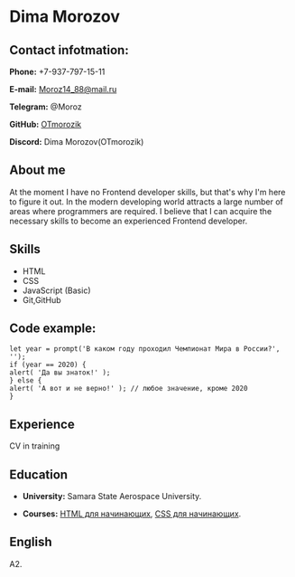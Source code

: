 # **Dima Morozov** 
## **Contact infotmation:** 
**Phone:** +7-937-797-15-11

**E-mail:** Moroz14_88@mail.ru

**Telegram:**  @Moroz

**GitHub:** [OTmorozik](https://github.com/OTmorozik?tab=repositories)

**Discord:**  Dima Morozov(OTmorozik)


## **About me** 
At the moment I have no Frontend developer skills, but that's why I'm here to figure it out.
In the modern developing world attracts a large number of areas where programmers are required.
I believe that I can acquire the necessary skills to become an experienced Frontend developer. 
## **Skills** 
+ HTML 
+ CSS
+ JavaScript (Basic)
+ Git,GitHub

## **Code example:** 
    let year = prompt('В каком году проходил Чемпионат Мира в России?', '');
    if (year == 2020) {
    alert( 'Да вы знаток!' );
    } else {
    alert( 'А вот и не верно!' ); // любое значение, кроме 2020
    }
    
## **Experience** 
CV in training 
## **Education** 
+ **University:** Samara State Aerospace University.

+ **Courses:** [HTML для начинающих](https://ru.code-basics.com/languages/html),  [CSS для начинающих](https://ru.code-basics.com/languages/css).

## **English** 
A2.
